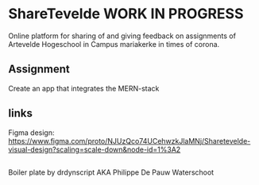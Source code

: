 # ShareTevelde WORK IN PROGRESS

Online platform for sharing of and giving feedback on assignments of Artevelde Hogeschool in Campus mariakerke in times of corona.


## Assignment 
Create an app that integrates the MERN-stack

## links
Figma design: https://www.figma.com/proto/NJUzQco74UCehwzkJlaMNj/Sharetevelde-visual-design?scaling=scale-down&node-id=1%3A2

##
Boiler plate by drdynscript AKA Philippe De Pauw Waterschoot
